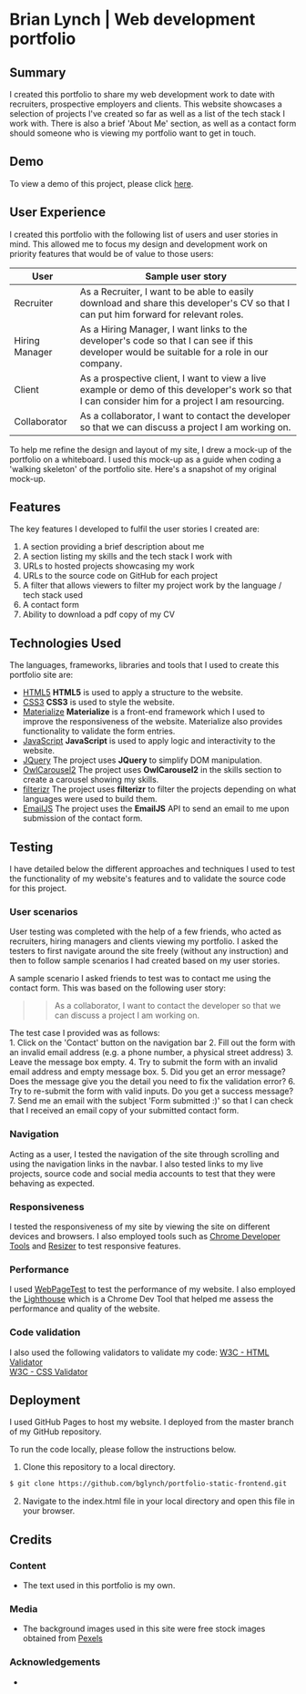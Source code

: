 # Brian Lynch | Web development portfolio

## Summary
I created this portfolio to share my web development work to date with recruiters, prospective employers and clients. This website showcases a selection of projects I've created so far as well as a list of the tech stack I work with. There is also a brief 'About Me' section, as well as a contact form should someone who is viewing my portfolio want to get in touch. 

## Demo
To view a demo of this project, please click [here](https://bglynch.github.io/portfolio-static-frontend/).

## User Experience
I created this portfolio with the following list of users and user stories in mind. This allowed me to focus my design and development work on priority features that would be of value to those users:

| User | Sample user story |
| ------ | ------ |
| Recruiter | As a Recruiter, I want to be able to easily download and share this developer's CV so that I can put him forward for relevant roles. |
| Hiring Manager | As a Hiring Manager, I want links to the developer's code so that I can see if this developer would be suitable for a role in our company. |
| Client | As a prospective client, I want to view a live example or demo of this developer's work so that I can consider him for a project I am resourcing. |
| Collaborator | As a collaborator, I want to contact the developer so that we can discuss a project I am working on. |

To help me refine the design and layout of my site, I drew a mock-up of the portfolio on a whiteboard. 
I used this mock-up as a guide when coding a 'walking skeleton' of the portfolio site. 
Here's a snapshot of my original mock-up. 

## Features
The key features I developed to fulfil the user stories I created are:
1. A section providing a brief description about me
2. A section listing my skills and the tech stack I work with
3. URLs to hosted projects showcasing my work 
4. URLs to the source code on GitHub for each project 
5. A filter that allows viewers to filter my project work by the language / tech stack used
6. A contact form
6. Ability to download a pdf copy of my CV

## Technologies Used
The languages, frameworks, libraries and tools that I used to create this portfolio site are:
- [HTML5](https://www.w3.org/html/)
**HTML5** is used to apply a structure to the website.
- [CSS3](https://www.w3.org/Style/CSS/)
**CSS3** is used to style the website. 
- [Materialize](https://materializecss.com/)
**Materialize** is a front-end framework which I used to improve the responsiveness of the website. Materialize also provides functionality to validate the form entries. 
- [JavaScript](https://developer.mozilla.org/bm/docs/Web/JavaScript)
**JavaScript** is used to apply logic and interactivity to the website.
- [JQuery](https://jquery.com)
The project uses **JQuery** to simplify DOM manipulation.
- [OwlCarousel2](https://owlcarousel2.github.io/OwlCarousel2/)
The project uses **OwlCarousel2** in the skills section to create a carousel showing my skills.
- [filterizr](http://yiotis.net/filterizr/)
The project uses **filterizr** to filter the projects depending on what languages were used to build them.
- [EmailJS](https://jquery.com)
The project uses the **EmailJS** API to send an email to me upon submission of the contact form. 

## Testing
I have detailed below the different approaches and techniques I used to test the functionality of my website's features and to validate the source code for this project. 

### User scenarios
User testing was completed with the help of a few friends, who acted as recruiters, hiring managers and clients viewing my portfolio. I asked the testers to first navigate around the site freely (without any instruction) and then to follow sample scenarios I had created based on my user stories. 

A sample scenario I asked friends to test was to contact me using the contact form. This was based on the following user story: 
>> As a collaborator, I want to contact the developer so that we can discuss a project I am working on.

The test case I provided was as follows:  
    1. Click on the 'Contact' button on the navigation bar
    2. Fill out the form with an invalid email address (e.g. a phone number, a physical street address)
    3. Leave the message box empty.
    4. Try to submit the form with an invalid email address and empty message box. 
    5. Did you get an error message? Does the message give you the detail you need to fix the validation error?
    6. Try to re-submit the form with valid inputs. Do you get a success message?
    7. Send me an email with the subject 'Form submitted :)' so that I can check that I received an email copy of your submitted contact form. 

### Navigation
Acting as a user, I tested the navigation of the site through scrolling and using the navigation links in the navbar. I also tested links to my live projects, source code and social media accounts to test that they were behaving as expected. 

### Responsiveness
I tested the responsiveness of my site by viewing the site on different devices and browsers. 
I also employed tools such as [Chrome Developer Tools](https://developers.google.com/web/tools/chrome-devtools/) and [Resizer](https://material.io/tools/resizer/#url=https%3A%2F%2Fcodeinstitute.net) to test responsive features. 

### Performance
I used [WebPageTest](https://www.webpagetest.org/) to test the performance of my website. 
I also employed the [Lighthouse](https://developers.google.com/web/tools/lighthouse/) which is a Chrome Dev Tool that helped me assess the performance and quality of the website.  

### Code validation
I also used the following validators to validate my code:
[W3C - HTML Validator](https://validator.w3.org/)  
[W3C - CSS Validator](http://jigsaw.w3.org/css-validator/)  

## Deployment
I used GitHub Pages to host my website. I deployed from the master branch of my GitHub repository.

To run the code locally, please follow the instructions below. 
1. Clone this repository to a local directory. 
```sh
$ git clone https://github.com/bglynch/portfolio-static-frontend.git
```
2. Navigate to the index.html file in your local directory and open this file in your browser. 

## Credits
### Content
- The text used in this portfolio is my own.

### Media
- The background images used in this site were free stock images obtained from [Pexels](https://www.pexels.com/)

### Acknowledgements
- 